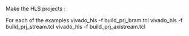 Make the HLS projects : 

For each of the examples
vivado_hls -f build_prj_bram.tcl
vivado_hls -f build_prj_stream.tcl
vivado_hls -f build_prj_axistream.tcl

